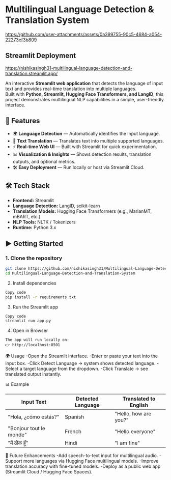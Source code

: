 # Multilingual Language Detection & Translation System

https://github.com/user-attachments/assets/0a399755-90c5-4684-a054-22273ef3b809

## Streamlit Deployment
https://nishikasingh31-multilingual-language-detection-and-translation.streamlit.app/

An interactive **Streamlit web application** that detects the language of input text and provides real-time translation into multiple languages.  
Built with **Python, Streamlit, Hugging Face Transformers, and LangID**, this project demonstrates multilingual NLP capabilities in a simple, user-friendly interface.

## 🚀 Features
- 🌍 **Language Detection** — Automatically identifies the input language.  
- 🔄 **Text Translation** — Translates text into multiple supported languages.  
- ⚡ **Real-time Web UI** — Built with Streamlit for quick experimentation.  
- 📊 **Visualization & Insights** — Shows detection results, translation outputs, and optional metrics.  
- 🛠️ **Easy Deployment** — Run locally or host via Streamlit Cloud.  

## 🛠️ Tech Stack
- **Frontend:** Streamlit  
- **Language Detection:** LangID, scikit-learn  
- **Translation Models:** Hugging Face Transformers (e.g., MarianMT, mBART, etc.)  
- **NLP Tools:** NLTK / Tokenizers  
- **Runtime:** Python 3.x  

## ▶️ Getting Started

### 1. Clone the repository
```bash
git clone https://github.com/nishikasingh31/Multilingual-Language-Detection-and-Translation-System.git
cd Multilingual-Language-Detection-and-Translation-System
```
2. Install dependencies
```bash
Copy code
pip install -r requirements.txt
```
3. Run the Streamlit app
```bash
Copy code
streamlit run app.py
```
4. Open in Browser
```
The app will run locally on:
👉 http://localhost:8501
```
🌍 Usage
-Open the Streamlit interface.
-Enter or paste your text into the input box.
-Click Detect Language → system shows detected language.
-Select a target language from the dropdown.
-Click Translate → see translated output instantly.

📊 Example

| Input Text               | Detected Language | Translated to English |
|--------------------------|-----------------|----------------------|
| "Hola, ¿cómo estás?"     | Spanish         | "Hello, how are you?" |
| "Bonjour tout le monde"  | French          | "Hello everyone"      |
| "मैं ठीक हूँ"             | Hindi           | "I am fine"           |

🚧 Future Enhancements
-Add speech-to-text input for multilingual audio.
-Support more languages via Hugging Face multilingual models.
-Improve translation accuracy with fine-tuned models.
-Deploy as a public web app (Streamlit Cloud / Hugging Face Spaces).
